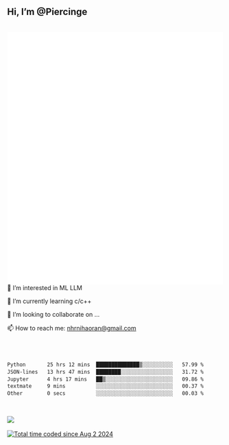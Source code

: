<h2> Hi, I’m @Piercinge </h2>

<br>

<img align="right" src="https://raw.githubusercontent.com/Piercinge/github-stats/master/generated/overview.svg#gh-light-mode-only">
<img align="right" src="https://raw.githubusercontent.com/Piercinge/github-stats/master/generated/overview.svg#gh-dark-mode-only">

👀 I’m interested in ML LLM

🌱 I’m currently learning c/c++

💞️ I’m looking to collaborate on ...

📫 How to reach me: nhrnihaoran@gmail.com

<br><br>

<!--START_SECTION:waka-->

```txt
Python       25 hrs 12 mins  ██████████████▒░░░░░░░░░░   57.99 %
JSON-lines   13 hrs 47 mins  ████████░░░░░░░░░░░░░░░░░   31.72 %
Jupyter      4 hrs 17 mins   ██▒░░░░░░░░░░░░░░░░░░░░░░   09.86 %
textmate     9 mins          ░░░░░░░░░░░░░░░░░░░░░░░░░   00.37 %
Other        0 secs          ░░░░░░░░░░░░░░░░░░░░░░░░░   00.03 %
```

<!--END_SECTION:waka-->

<br>

<a href="https://wakatime.com"><img src="https://wakatime.com/share/@haoran_ni/48d32ab7-16dd-4d92-9eeb-ae9d66413442.png" /></a>

<!--
[![Ashutosh's github activity graph](https://github-readme-activity-graph.vercel.app/graph?username=Piercinge&theme=minimal)](https://github.com/ashutosh00710/github-readme-activity-graph)-->

<a href="https://wakatime.com/@2e7a1580-9a6c-4340-8b70-5b56364a5d8c"><img src="https://wakatime.com/badge/user/2e7a1580-9a6c-4340-8b70-5b56364a5d8c.svg" alt="Total time coded since Aug 2 2024" /></a>
